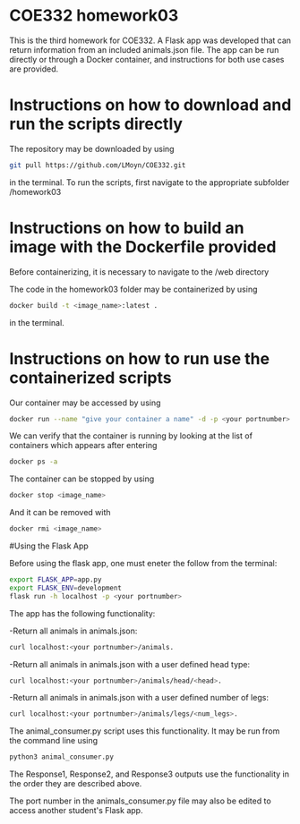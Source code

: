 # COE332 homework03

This is the third homework for COE332. A Flask app was developed that can return information from an included animals.json file. The app can be run directly or through a Docker container, and instructions for both use cases are provided.

# Instructions on how to download and run the scripts directly

The repository may be downloaded by using

```bash
git pull https://github.com/LMoyn/COE332.git
````

in the terminal. To run the scripts, first navigate to the appropriate subfolder /homework03 

# Instructions on how to build an image with the Dockerfile provided

Before containerizing, it is necessary to navigate to the /web directory

The code in the homework03 folder may be containerized by using

```bash
docker build -t <image_name>:latest .
```

in the terminal.

# Instructions on how to run use the containerized scripts
Our container may be accessed by using

```bash
docker run --name "give your container a name" -d -p <your portnumber>:5000 <image_name>
```

We can verify that the container is running by looking at the list of containers which appears after entering

```bash
docker ps -a
```

The container can be stopped by using

```bash
docker stop <image_name>
```

And it can be removed with

```bash
docker rmi <image_name>
```

#Using the Flask App

Before using the flask app, one must eneter the follow from the terminal:

```bash
export FLASK_APP=app.py
export FLASK_ENV=development
flask run -h localhost -p <your portnumber>
```

The app has the following functionality:

-Return all animals in animals.json:

```bash
curl localhost:<your portnumber>/animals.
```

-Return all animals in animals.json with a user defined head type:

```bash
curl localhost:<your portnumber>/animals/head/<head>.
```

-Return all animals in animals.json with a user defined number of legs:

```bash
curl localhost:<your portnumber>/animals/legs/<num_legs>.
```

The animal_consumer.py script uses this functionality. It may be run from the command line using

```bash
python3 animal_consumer.py
```

The Response1, Response2, and Response3 outputs use the functionality in the order they are described above.

The port number in the animals_consumer.py file may also be edited to access another student's Flask app.
